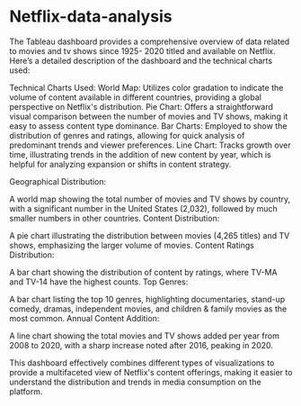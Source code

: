 # Netflix-data-analysis

The Tableau dashboard provides a comprehensive overview of data related to movies and tv shows since 1925- 2020 titled and available on Netflix. Here’s a detailed description of the dashboard and the technical charts used:

Technical Charts Used:
World Map: Utilizes color gradation to indicate the volume of content available in different countries, providing a global perspective on Netflix's distribution.
Pie Chart: Offers a straightforward visual comparison between the number of movies and TV shows, making it easy to assess content type dominance.
Bar Charts: Employed to show the distribution of genres and ratings, allowing for quick analysis of predominant trends and viewer preferences.
Line Chart: Tracks growth over time, illustrating trends in the addition of new content by year, which is helpful for analyzing expansion or shifts in content strategy.

Geographical Distribution:

A world map showing the total number of movies and TV shows by country, with a significant number in the United States (2,032), followed by much smaller numbers in other countries.
Content Distribution:

A pie chart illustrating the distribution between movies (4,265 titles) and TV shows, emphasizing the larger volume of movies.
Content Ratings Distribution:

A bar chart showing the distribution of content by ratings, where TV-MA and TV-14 have the highest counts.
Top Genres:

A bar chart listing the top 10 genres, highlighting documentaries, stand-up comedy, dramas, independent movies, and children & family movies as the most common.
Annual Content Addition:

A line chart showing the total movies and TV shows added per year from 2008 to 2020, with a sharp increase noted after 2016, peaking in 2020.

This dashboard effectively combines different types of visualizations to provide a multifaceted view of Netflix's content offerings, making it easier to understand the distribution and trends in media consumption on the platform.
